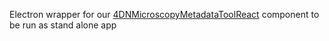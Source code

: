 Electron wrapper for our [4DNMicroscopyMetadataToolReact](url:https://github.com/WU-BIMAC/4DNMicroscopyMetadataToolReact) component to be run as stand alone app
